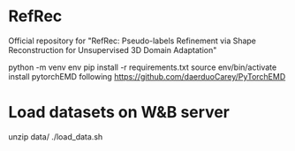 # RefRec
Official repository for "RefRec: Pseudo-labels Refinement via Shape Reconstruction for Unsupervised 3D Domain Adaptation"

python -m venv env
pip install -r requirements.txt
source env/bin/activate
install pytorchEMD following https://github.com/daerduoCarey/PyTorchEMD

# Load datasets on W&B server
unzip data/
./load_data.sh